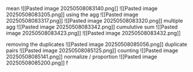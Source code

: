 mean
![[Pasted image 20250508083140.png]]
![[Pasted image 20250508083205.png]]
using the agg
![[Pasted image 20250508083317.png]]
![[Pasted image 20250508083320.png]]
multiple agg
![[Pasted image 20250508083342.png]]
cumulutive sum
![[Pasted image 20250508083423.png]]
![[Pasted image 20250508083432.png]]

removing the duplicates
![[Pasted image 20250508085056.png]]
duplicate pairs
![[Pasted image 20250508085125.png]]
counting
![[Pasted image 20250508085141.png]]
normalize / proportion
![[Pasted image 20250508085200.png]]
f